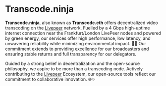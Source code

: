 # Transcode.ninja

**Transcode.ninja**, also known as **Transcode.eth** offers decentralized video transcoding on the [Livepeer](https://livepeer.org) network. Fuelled by a 4 Gbps high-uptime internet connection near the Frankfurt/London LivePeer nodes and powered by green energy, our services offer high performance, low latency, and unwavering reliability while minimizing environmental impact. 🌿🥷 Our commitment extends to providing excellence for our broadcasters and ensuring stable returns and full transparency for our delegators. 

Guided by a strong belief in decentralization and the open-source philosophy, we aspire to be more than a transcoding node. Actively contributing to the [Livepeer](https://livepeer.org)  Ecosystem, our open-source tools reflect our commitment to collaborative innovation. 🌐✨
